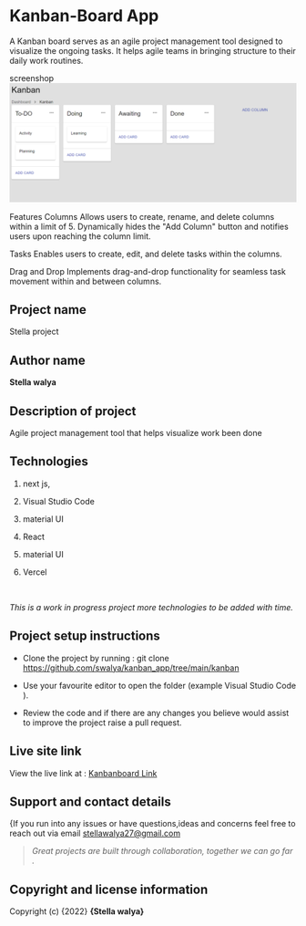 # Kanban-Board App
A Kanban board serves as an agile project management tool designed to visualize the ongoing tasks. It helps agile teams in bringing structure to their daily work routines.

screenshop
![Alt text](image.png)

Features
Columns
Allows users to create, rename, and delete columns within a limit of 5. Dynamically hides the "Add Column" button and notifies users upon reaching the column limit.

Tasks
Enables users to create, edit, and delete tasks within the columns.

Drag and Drop
Implements drag-and-drop functionality for seamless task movement within and between columns.

## Project name

Stella project



## Author name

**Stella walya**




## Description of project

<p> Agile project management tool that helps visualize work been done</p>




## Technologies

1. next js,

1.  Visual Studio Code

1.  material UI

1. React 

1. material UI

1. Vercel




<br>



*<p>This is a work in progress project more technologies to be added with time.</p>*



## Project setup instructions

* Clone the project by running : git clone https://github.com/swalya/kanban_app/tree/main/kanban

* Use your favourite editor to open the folder (example Visual Studio Code ).

* Review the code and if there are any changes you believe would assist to improve the project raise a pull request.



## Live site link



View the live link at : [Kanbanboard Link](https://github.com/swalya/kanban_app/tree/main/kanban
 "kanbanboard")



## Support and contact details

{If you run into any issues or have questions,ideas and concerns feel free to reach out via email stellawalya27@gmail.com



> *Great projects are built through collaboration, together we can go far .*




## Copyright and license information



Copyright (c) {2022} **{Stella walya}**




